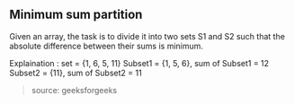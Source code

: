 ## Minimum sum partition

Given an array, the task is to divide it into two sets S1 and S2 
such that the absolute difference between their sums is minimum.

Explaination :
set = {1, 6, 5, 11}
Subset1 = {1, 5, 6},  sum of Subset1 = 12
Subset2 = {11},       sum of Subset2 = 11

> source: geeksforgeeks